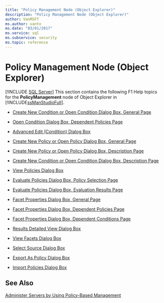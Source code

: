 ```yaml
---
title: "Policy Management Node (Object Explorer)"
description: "Policy Management Node (Object Explorer)"
author: VanMSFT
ms.author: vanto
ms.date: "03/01/2017"
ms.service: sql
ms.subservice: security
ms.topic: reference
---
```

# Policy Management Node (Object Explorer)
 [!INCLUDE [SQL Server](../../includes/applies-to-version/sqlserver.md)]
  This section contains the following F1 Help topics for the **PolicyManagement** node of Object Explorer in [!INCLUDE[ssManStudioFull](../../includes/ssmanstudiofull-md.md)].  
  
-   [Create New Condition or Open Condition Dialog Box, General Page](../../relational-databases/policy-based-management/create-new-condition-or-open-condition-dialog-box-general-page.md)  
  
-   [Open Condition Dialog Box, Dependent Policies Page](../../relational-databases/policy-based-management/open-condition-dialog-box-dependent-policies-page.md)  
  
-   [Advanced Edit &#40;Condition&#41; Dialog Box](../../relational-databases/policy-based-management/advanced-edit-condition-dialog-box.md)  
  
-   [Create New Policy or Open Policy Dialog Box, General Page](../../relational-databases/policy-based-management/create-new-policy-or-open-policy-dialog-box-general-page.md)  
  
-   [Create New Policy or Open Policy Dialog Box, Description Page](../../relational-databases/policy-based-management/create-new-policy-or-open-policy-dialog-box-description-page.md)  
  
-   [Create New Condition or Open Condition Dialog Box, Description Page](../../relational-databases/policy-based-management/create-new-condition-or-open-condition-dialog-box-description-page.md)  
  
-   [View Policies Dialog Box](../../relational-databases/policy-based-management/view-policies-dialog-box.md)  
  
-   [Evaluate Policies Dialog Box, Policy Selection Page](../../relational-databases/policy-based-management/evaluate-policies-dialog-box-policy-selection-page.md)  
  
-   [Evaluate Policies Dialog Box, Evaluation Results Page](../../relational-databases/policy-based-management/evaluate-policies-dialog-box-evaluation-results-page.md)  
  
-   [Facet Properties Dialog Box, General Page](../../relational-databases/policy-based-management/facet-properties-dialog-box-general-page.md)  
  
-   [Facet Properties Dialog Box, Dependent Policies Page](../../relational-databases/policy-based-management/facet-properties-dialog-box-dependent-policies-page.md)  
  
-   [Facet Properties Dialog Box, Dependent Conditions Page](../../relational-databases/policy-based-management/facet-properties-dialog-box-dependent-conditions-page.md)  
  
-   [Results Detailed View Dialog Box](../../relational-databases/policy-based-management/results-detailed-view-dialog-box.md)  
  
-   [View Facets Dialog Box](../../relational-databases/policy-based-management/view-facets-dialog-box.md)  
  
-   [Select Source Dialog Box](../../relational-databases/policy-based-management/select-source-dialog-box.md)  
  
-   [Export As Policy Dialog Box](../../relational-databases/policy-based-management/export-as-policy-dialog-box.md)  
  
-   [Import Policies Dialog Box](../../relational-databases/policy-based-management/import-policies-dialog-box.md)  
  
## See Also  
 [Administer Servers by Using Policy-Based Management](../../relational-databases/policy-based-management/administer-servers-by-using-policy-based-management.md)  
  
  
